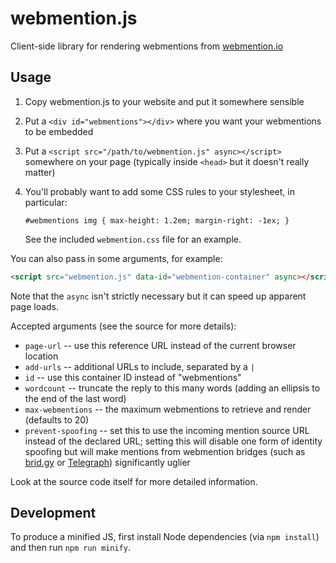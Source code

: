 # webmention.js
Client-side library for rendering webmentions from [webmention.io](https://webmention.io/)

## Usage

1. Copy webmention.js to your website and put it somewhere sensible
2. Put a `<div id="webmentions"></div>` where you want your webmentions to be
    embedded
3. Put a `<script src="/path/to/webmention.js" async></script>`
   somewhere on your page (typically inside `<head>` but it doesn't really
    matter)
4. You'll probably want to add some CSS rules to your stylesheet, in particular:

    `#webmentions img { max-height: 1.2em; margin-right: -1ex; }`

    See the included `webmention.css` file for an example.

You can also pass in some arguments, for example:

```html
<script src="webmention.js" data-id="webmention-container" async></script>
```

Note that the `async` isn't strictly necessary but it can speed up apparent page
loads.

Accepted arguments (see the source for more details):

* `page-url` -- use this reference URL instead of the current browser location
* `add-urls` -- additional URLs to include, separated by a `|`
* `id` -- use this container ID instead of "webmentions"
* `wordcount` -- truncate the reply to this many words (adding an ellipsis to
    the end of the last word)
* `max-webmentions` -- the maximum webmentions to retrieve and render (defaults
    to 20)
* `prevent-spoofing` -- set this to use the incoming mention source URL instead
    of the declared URL; setting this will disable one form of identity spoofing
    but will make mentions from webmention bridges (such as
    [brid.gy](https://brid.gy) or [Telegraph](https://telegraph.p3k.io/))
    significantly uglier

Look at the source code itself for more detailed information.

## Development

To produce a minified JS, first install Node dependencies (via `npm install`) and
then run `npm run minify`.
